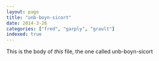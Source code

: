 ```yaml
---
layout: page
title: "unb-boyn-sicort"
date: 2014-3-26
categories: ["fred", "garply", "grault"]
indexed: true
---
```

This is the body of _this_ file, the one called unb-boyn-sicort
